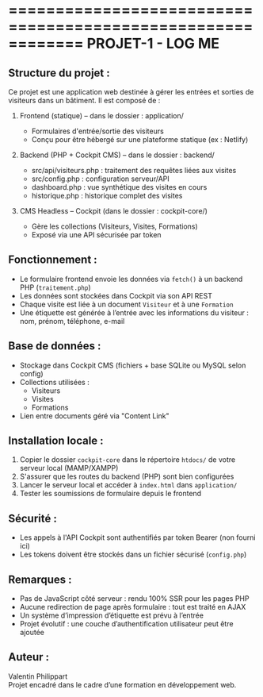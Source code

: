 ============================================================
               PROJET-1 - LOG ME 
============================================================

Structure du projet :
---------------------
Ce projet est une application web destinée à gérer les entrées et sorties de visiteurs dans un bâtiment. Il est composé de :

1. Frontend (statique) – dans le dossier : application/
   - Formulaires d'entrée/sortie des visiteurs
   - Conçu pour être hébergé sur une plateforme statique (ex : Netlify)

2. Backend (PHP + Cockpit CMS) – dans le dossier : backend/
   - src/api/visiteurs.php : traitement des requêtes liées aux visites
   - src/config.php : configuration serveur/API
   - dashboard.php : vue synthétique des visites en cours
   - historique.php : historique complet des visites

3. CMS Headless – Cockpit (dans le dossier : cockpit-core/)
   - Gère les collections (Visiteurs, Visites, Formations)
   - Exposé via une API sécurisée par token

Fonctionnement :
----------------
- Le formulaire frontend envoie les données via `fetch()` à un backend PHP (`traitement.php`)
- Les données sont stockées dans Cockpit via son API REST
- Chaque visite est liée à un document `Visiteur` et à une `Formation`
- Une étiquette est générée à l’entrée avec les informations du visiteur :
  nom, prénom, téléphone, e-mail

Base de données :
-----------------
- Stockage dans Cockpit CMS (fichiers + base SQLite ou MySQL selon config)
- Collections utilisées :
  - Visiteurs
  - Visites
  - Formations
- Lien entre documents géré via "Content Link"

Installation locale :
---------------------
1. Copier le dossier `cockpit-core` dans le répertoire `htdocs/` de votre serveur local (MAMP/XAMPP)
2. S'assurer que les routes du backend (PHP) sont bien configurées
3. Lancer le serveur local et accéder à `index.html` dans `application/`
4. Tester les soumissions de formulaire depuis le frontend

Sécurité :
----------
- Les appels à l'API Cockpit sont authentifiés par token Bearer (non fourni ici)
- Les tokens doivent être stockés dans un fichier sécurisé (`config.php`)

Remarques :
-----------
- Pas de JavaScript côté serveur : rendu 100% SSR pour les pages PHP
- Aucune redirection de page après formulaire : tout est traité en AJAX
- Un système d’impression d’étiquette est prévu à l’entrée
- Projet évolutif : une couche d’authentification utilisateur peut être ajoutée

Auteur :
--------
Valentin Philippart  
Projet encadré dans le cadre d’une formation en développement web.
